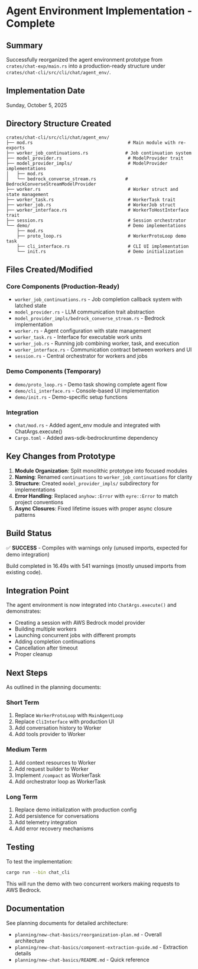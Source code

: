 # Agent Environment Implementation - Complete

## Summary

Successfully reorganized the agent environment prototype from `crates/chat-exp/main.rs` into a production-ready structure under `crates/chat-cli/src/cli/chat/agent_env/`.

## Implementation Date

Sunday, October 5, 2025

## Directory Structure Created

```
crates/chat-cli/src/cli/chat/agent_env/
├── mod.rs                                    # Main module with re-exports
├── worker_job_continuations.rs              # Job continuation system
├── model_provider.rs                         # ModelProvider trait
├── model_provider_impls/                     # ModelProvider implementations
│   ├── mod.rs
│   └── bedrock_converse_stream.rs           # BedrockConverseStreamModelProvider
├── worker.rs                                 # Worker struct and state management
├── worker_task.rs                            # WorkerTask trait
├── worker_job.rs                             # WorkerJob struct
├── worker_interface.rs                       # WorkerToHostInterface trait
├── session.rs                                # Session orchestrator
└── demo/                                     # Demo implementations
    ├── mod.rs
    ├── proto_loop.rs                         # WorkerProtoLoop demo task
    ├── cli_interface.rs                      # CLI UI implementation
    └── init.rs                               # Demo initialization
```

## Files Created/Modified

### Core Components (Production-Ready)
- `worker_job_continuations.rs` - Job completion callback system with latched state
- `model_provider.rs` - LLM communication trait abstraction
- `model_provider_impls/bedrock_converse_stream.rs` - Bedrock implementation
- `worker.rs` - Agent configuration with state management
- `worker_task.rs` - Interface for executable work units
- `worker_job.rs` - Running job combining worker, task, and execution
- `worker_interface.rs` - Communication contract between workers and UI
- `session.rs` - Central orchestrator for workers and jobs

### Demo Components (Temporary)
- `demo/proto_loop.rs` - Demo task showing complete agent flow
- `demo/cli_interface.rs` - Console-based UI implementation
- `demo/init.rs` - Demo-specific setup functions

### Integration
- `chat/mod.rs` - Added agent_env module and integrated with ChatArgs.execute()
- `Cargo.toml` - Added aws-sdk-bedrockruntime dependency

## Key Changes from Prototype

1. **Module Organization**: Split monolithic prototype into focused modules
2. **Naming**: Renamed `continuations` to `worker_job_continuations` for clarity
3. **Structure**: Created `model_provider_impls/` subdirectory for implementations
4. **Error Handling**: Replaced `anyhow::Error` with `eyre::Error` to match project conventions
5. **Async Closures**: Fixed lifetime issues with proper async closure patterns

## Build Status

✅ **SUCCESS** - Compiles with warnings only (unused imports, expected for demo integration)

Build completed in 16.49s with 541 warnings (mostly unused imports from existing code).

## Integration Point

The agent environment is now integrated into `ChatArgs.execute()` and demonstrates:
- Creating a session with AWS Bedrock model provider
- Building multiple workers
- Launching concurrent jobs with different prompts
- Adding completion continuations
- Cancellation after timeout
- Proper cleanup

## Next Steps

As outlined in the planning documents:

### Short Term
1. Replace `WorkerProtoLoop` with `MainAgentLoop`
2. Replace `CliInterface` with production UI
3. Add conversation history to Worker
4. Add tools provider to Worker

### Medium Term
1. Add context resources to Worker
2. Add request builder to Worker
3. Implement `/compact` as WorkerTask
4. Add orchestrator loop as WorkerTask

### Long Term
1. Replace demo initialization with production config
2. Add persistence for conversations
3. Add telemetry integration
4. Add error recovery mechanisms

## Testing

To test the implementation:
```bash
cargo run --bin chat_cli
```

This will run the demo with two concurrent workers making requests to AWS Bedrock.

## Documentation

See planning documents for detailed architecture:
- `planning/new-chat-basics/reorganization-plan.md` - Overall architecture
- `planning/new-chat-basics/component-extraction-guide.md` - Extraction details
- `planning/new-chat-basics/README.md` - Quick reference
